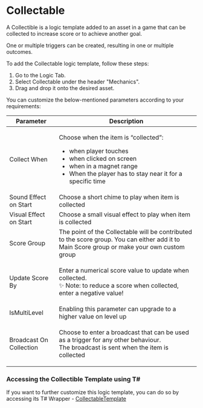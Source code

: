 # Collectable

A Collectible is a logic template added to an asset in a game that can be collected to increase score or to achieve another goal.

One or multiple triggers can be created, resulting in one or multiple outcomes.

To add the Collectable logic template, follow these steps:

1. Go to the Logic Tab.
2. Select Collectable under the header "Mechanics".
3. Drag and drop it onto the desired asset.

You can customize the below-mentioned parameters according to your requirements:

| Parameter               | Description                                                                                                                                                                                                           |
| ----------------------- | --------------------------------------------------------------------------------------------------------------------------------------------------------------------------------------------------------------------- |
| Collect When            | <p></p><p>Choose when the item is “collected”:</p><ul><li>when player touches</li><li>when clicked on screen</li><li>when in a magnet range</li><li>When the player has to stay near it for a specific time</li></ul> |
| Sound Effect on Start   | Choose a short chime to play when item is collected                                                                                                                                                                   |
| Visual Effect on Start  | Choose a small visual effect to play when item is collected                                                                                                                                                           |
| Score Group             | The point of the Collectable will be contributed to the score group. You can either add it to Main Score group or make your own custom group                                                                          |
| Update Score By         | <p>Enter a numerical score value to update when collected.<br>✨ Note: to reduce a score when collected, enter a negative value!</p>                                                                                   |
| IsMultiLevel            | Enabling this parameter can upgrade to a higher value on level up                                                                                                                                                     |
| Broadcast On Collection | <p>Choose to enter a broadcast that can be used as a trigger for any other behaviour.<br>The broadcast is sent when the item is collected</p>                                                                         |

### Accessing the Collectible Template using T\#

If you want to further customize this logic template, you can do so by accessing its T# Wrapper - [CollectableTemplate](../../coding-using-t/t-logic-template-wrappers.md#collectabletemplate)
